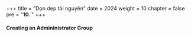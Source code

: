+++
title = "Dọn dẹp tài nguyên"
date = 2024
weight = 10
chapter = false
pre = "<b>10. </b>"
+++

#### Creating an Admininistrator Group
